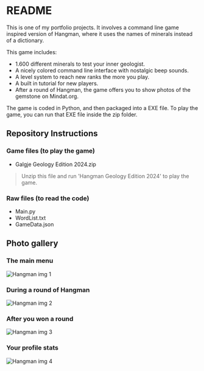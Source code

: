 # README

This is one of my portfolio projects. It involves a command line game inspired version of Hangman, where it uses the names of minerals instead of a dictionary.

This game includes:
- 1.600 different minerals to test your inner geologist.
- A nicely colored command line interface with nostalgic beep sounds.
- A level system to reach new ranks the more you play.
- A built in tutorial for new players.
- After a round of Hangman, the game offers you to show photos of the gemstone on Mindat.org.

The game is coded in Python, and then packaged into a EXE file.
To play the game, you can run that EXE file inside the zip folder.

## Repository Instructions

### Game files (to play the game)
- Galgje Geology Edition 2024.zip
> Unzip this file and run 'Hangman Geology Edition 2024' to play the game.

### Raw files (to read the code)
- Main.py
- WordList.txt
- GameData.json

## Photo gallery

### The main menu

![Hangman img 1](https://github.com/RubenTheCoder/hangman-geology-edition/assets/130549492/ca1e7aed-7647-4af3-9ae4-3a4aee85a7c5)

### During a round of Hangman

![Hangman img 2](https://github.com/RubenTheCoder/hangman-geology-edition/assets/130549492/f468559b-894f-4ea3-afa3-6d3eef0c283b)

### After you won a round

![Hangman img 3](https://github.com/RubenTheCoder/hangman-geology-edition/assets/130549492/f37ef6a9-e369-41f3-ae9e-497651237c44)

### Your profile stats

![Hangman img 4](https://github.com/RubenTheCoder/hangman-geology-edition/assets/130549492/df26882f-c721-4dbc-a11a-6d9e5c542d85)
